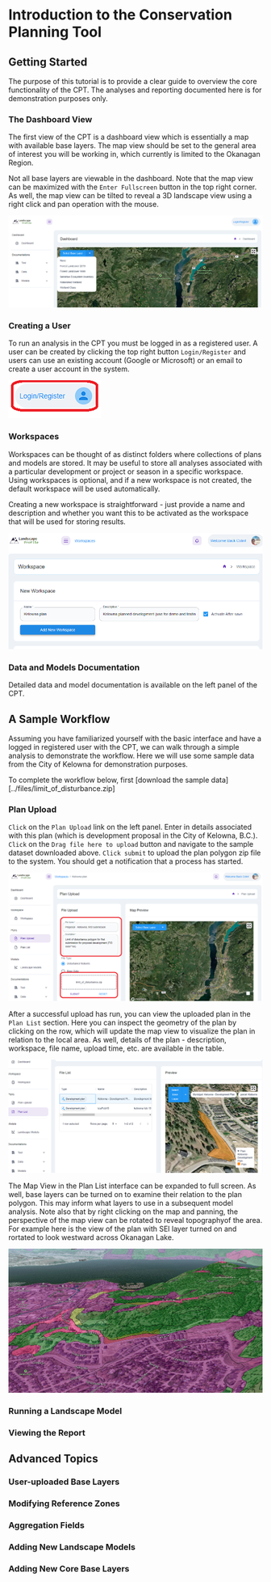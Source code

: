 # Introduction to the Conservation Planning Tool

## Getting Started
The purpose of this tutorial is to provide a clear guide to overview the core functionality of the CPT. The analyses and reporting documented here is for demonstration purposes only.

### The Dashboard View
The first view of the CPT is a dashboard view which is essentially a map with available base layers. The map view should be set to the general area of interest you will be working in, which currently is limited to the Okanagan Region.

Not all base layers are viewable in the dashboard. Note that the map view can be maximized with the `Enter Fullscreen`  button in the top right corner. As well, the map view can be tilted to reveal a 3D landscape view using a right click and pan operation with the mouse. 

![Dasboard Map View](../img/dashboard_view.png)

### Creating a User 
To run an analysis in the CPT you must be logged in as a registered user. A user can be created by clicking the top right button `Login/Register`  and users can use an existing account (Google or Microsoft) or an email to create a user account in the system.

![User Registration](../img/screenshot_registerbutton.png)

### Workspaces
Workspaces can be thought of as distinct folders where collections of plans and models are stored. It may be useful to store all analyses associated with a particular development or project or season in a specific workspace. Using workspaces is optional, and if a new workspace is not created, the default workspace will be used automatically. 

Creating a new workspace is straightforward - just provide a name and description and whether you want this to be activated as the workspace that will be used for storing results.

![Add a  new workspace](../img/add_workspace.png)


### Data and Models Documentation
Detailed data and model documentation is available on the left panel of the CPT.

## A Sample Workflow
Assuming you have familiarized yourself with the basic interface and have a logged in registered user with the CPT, we can walk through a simple analysis to demonstrate the workflow. Here we will use some sample data from the City of Kelowna for demonstration purposes.

To complete the workflow below, first [download the sample data][../files/limit_of_disturbance.zip]

### Plan Upload
`Click` on the `Plan Upload` link on the left panel. Enter in details associated with this plan (which is development proposal in the City of Kelowna, B.C.). `Click` on the `Drag file here to upload` button and navigate to the sample dataset downloaded above. `Click submit` to upload the plan polygon zip file to the system. You should get a notification that a process has started.

![Upload Plan](../img/submit_plan.png)

After a successful upload has run, you can view the uploaded plan in the `Plan List` section. Here you can inspect the geometry of the plan by clicking on the row, which will update the map view to visualize the plan in relation to the local area. As well, details of the plan - description, workspace, file name, upload time, etc. are available in the table. 

![Plan List](../img/plan_list.png)

The Map View in the Plan List interface can be expanded to full screen. As well, base layers can be turned on to examine their relation to the plan polygon. This may inform what layers to use in a subsequent model analysis. Note also that by right clicking on the map and panning, the perspective of the map view can be rotated to reveal topographyof the area. For example here is the view of the plan with SEI layer turned on and rortated to look westward across Okanagan Lake.

![Plan List Map View](../img/view_west.png)

<!--<img src="../img/view_west.png" alt="Rotated View" title="Rotated View" width="600" height="400">-->

### Running a Landscape Model

### Viewing the Report

## Advanced Topics

### User-uploaded Base Layers

### Modifying Reference Zones

### Aggregation Fields

### Adding New Landscape Models

### Adding New Core Base Layers